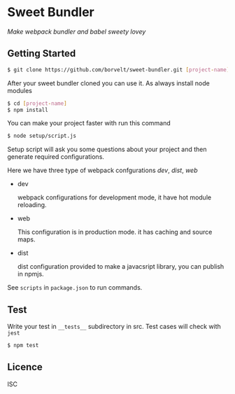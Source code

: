# Sweet Bundler

_Make webpack bundler and babel sweety lovey_

## Getting Started
```bash
$ git clone https://github.com/borvelt/sweet-bundler.git [project-name]
```
After your sweet bundler cloned you can use it. As always install node modules
```bash 
$ cd [project-name]
$ npm install
```
You can make your project faster with run this command

```bash
$ node setup/script.js
```
Setup script will ask you some questions about your project and then generate required configurations.

Here we have three type of webpack confgurations *dev*, *dist*, *web*
- dev

  webpack configurations for development mode, it have hot module reloading.

- web

  This configuration is in production mode. it has caching and source maps.

- dist

  dist configuration provided to make a javacsript library, you can publish in npmjs.

See `scripts` in `package.json` to run commands.

## Test
Write your test in `__tests__` subdirectory in src.
Test cases will check with `jest`

``` bash
$ npm test
```
## Licence
ISC
